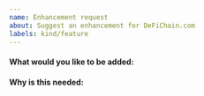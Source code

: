 ```yaml
---
name: Enhancement request
about: Suggest an enhancement for DeFiChain.com
labels: kind/feature
---
```


<!-- Please only use this template for submitting enhancement/feature requests -->

#### What would you like to be added:

#### Why is this needed:
